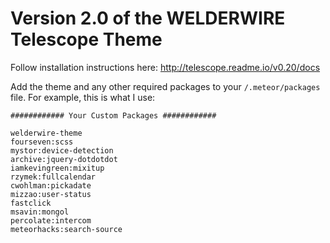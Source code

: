 # Version 2.0 of the WELDERWIRE Telescope Theme

Follow installation instructions here: http://telescope.readme.io/v0.20/docs

Add the theme and any other required packages to your `/.meteor/packages` file. For example, this is what I use:

```
############ Your Custom Packages ############

welderwire-theme
fourseven:scss
mystor:device-detection
archive:jquery-dotdotdot
iamkevingreen:mixitup
rzymek:fullcalendar
cwohlman:pickadate
mizzao:user-status
fastclick
msavin:mongol
percolate:intercom
meteorhacks:search-source
```